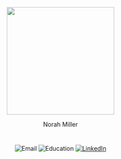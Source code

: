 


<div id="header" align="center">
  <img src="https://www.sellerlabs.com/wp-content/uploads/2021/12/main-1.png" width="250"/>
  
  Norah Miller

  #
  <div id="badges">
    <img src="https://img.shields.io/badge/norah@purdue.edu-white?style=for-the-badge&logo=microsoft-outlook&logoColor=lightgrey" alt="Email"/>
    <img src="https://img.shields.io/badge/Purdue University-white?style=for-the-badge&logo=readthedocs&logoColor=lightgrey" alt="Education"/>
  <a href="https://www.linkedin.com/in/norahmiller/">
    <img src="https://img.shields.io/badge/LinkedIn-lightgrey?style=for-the-badge&logo=linkedin&logoColor=white" alt="LinkedIn"/>
  </div>
</div>




<!--
**norahmiller/norahmiller** is a ✨ _special_ ✨ repository because its `README.md` (this file) appears on your GitHub profile.

Here are some ideas to get you started:

- 🔭 I’m currently working on ...
- 🌱 I’m currently learning ...
- 👯 I’m looking to collaborate on ...
- 🤔 I’m looking for help with ...
- 💬 Ask me about ...
- 📫 How to reach me: ...
- 😄 Pronouns: ...
- ⚡ Fun fact: ...
-->
